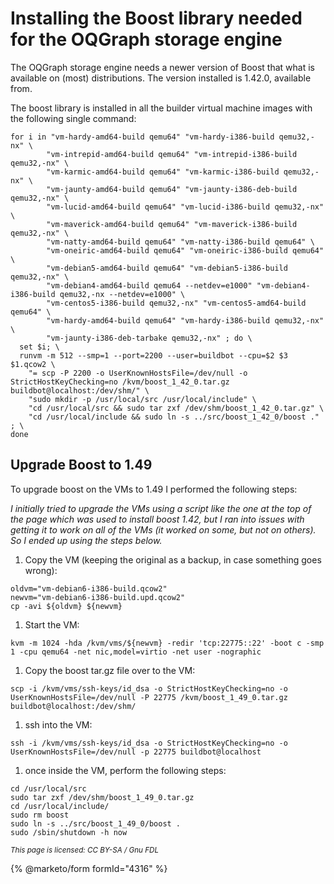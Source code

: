 # Installing the Boost library needed for the OQGraph storage engine

The OQGraph storage engine needs a newer version of Boost that what is\
available on (most) distributions. The version installed is 1.42.0, available\
from.

The boost library is installed in all the builder virtual machine images with\
the following single command:

```
for i in "vm-hardy-amd64-build qemu64" "vm-hardy-i386-build qemu32,-nx" \
        "vm-intrepid-amd64-build qemu64" "vm-intrepid-i386-build qemu32,-nx" \
        "vm-karmic-amd64-build qemu64" "vm-karmic-i386-build qemu32,-nx" \
        "vm-jaunty-amd64-build qemu64" "vm-jaunty-i386-deb-build qemu32,-nx" \
        "vm-lucid-amd64-build qemu64" "vm-lucid-i386-build qemu32,-nx" \
        "vm-maverick-amd64-build qemu64" "vm-maverick-i386-build qemu32,-nx" \
        "vm-natty-amd64-build qemu64" "vm-natty-i386-build qemu64" \
        "vm-oneiric-amd64-build qemu64" "vm-oneiric-i386-build qemu64" \
        "vm-debian5-amd64-build qemu64" "vm-debian5-i386-build qemu32,-nx" \
        "vm-debian4-amd64-build qemu64 --netdev=e1000" "vm-debian4-i386-build qemu32,-nx --netdev=e1000" \
        "vm-centos5-i386-build qemu32,-nx" "vm-centos5-amd64-build qemu64" \
        "vm-hardy-amd64-build qemu64" "vm-hardy-i386-build qemu32,-nx" \
        "vm-jaunty-i386-deb-tarbake qemu32,-nx" ; do \
  set $i; \
  runvm -m 512 --smp=1 --port=2200 --user=buildbot --cpu=$2 $3 $1.qcow2 \
    "= scp -P 2200 -o UserKnownHostsFile=/dev/null -o StrictHostKeyChecking=no /kvm/boost_1_42_0.tar.gz buildbot@localhost:/dev/shm/" \
    "sudo mkdir -p /usr/local/src /usr/local/include" \
    "cd /usr/local/src && sudo tar zxf /dev/shm/boost_1_42_0.tar.gz" \
    "cd /usr/local/include && sudo ln -s ../src/boost_1_42_0/boost ." ; \
done
```

## Upgrade Boost to 1.49

To upgrade boost on the VMs to 1.49 I performed the following steps:

_I initially tried to upgrade the VMs using a script like the one at the top of the page which was used to install boost 1.42, but I ran into issues with getting it to work on all of the VMs (it worked on some, but not on others). So I ended up using the steps below._

1. Copy the VM (keeping the original as a backup, in case something goes wrong):

```
oldvm="vm-debian6-i386-build.qcow2"
newvm="vm-debian6-i386-build.upd.qcow2"
cp -avi ${oldvm} ${newvm}
```

1. Start the VM:

```
kvm -m 1024 -hda /kvm/vms/${newvm} -redir 'tcp:22775::22' -boot c -smp 1 -cpu qemu64 -net nic,model=virtio -net user -nographic
```

1. Copy the boost tar.gz file over to the VM:

```
scp -i /kvm/vms/ssh-keys/id_dsa -o StrictHostKeyChecking=no -o UserKnownHostsFile=/dev/null -P 22775 /kvm/boost_1_49_0.tar.gz buildbot@localhost:/dev/shm/
```

1. ssh into the VM:

```
ssh -i /kvm/vms/ssh-keys/id_dsa -o StrictHostKeyChecking=no -o UserKnownHostsFile=/dev/null -p 22775 buildbot@localhost
```

1. once inside the VM, perform the following steps:

```
cd /usr/local/src
sudo tar zxf /dev/shm/boost_1_49_0.tar.gz 
cd /usr/local/include/
sudo rm boost
sudo ln -s ../src/boost_1_49_0/boost .
sudo /sbin/shutdown -h now
```

<sub>_This page is licensed: CC BY-SA / Gnu FDL_</sub>

{% @marketo/form formId="4316" %}
